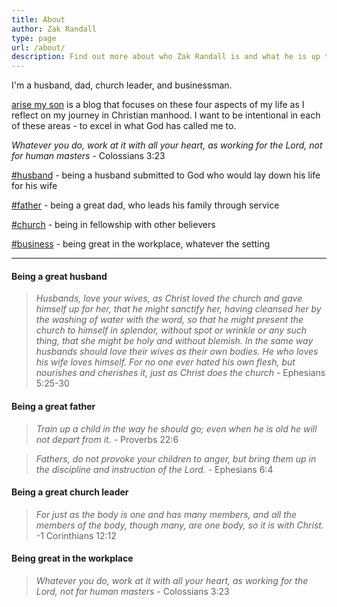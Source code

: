 ```yaml
---
title: About
author: Zak Randall
type: page
url: /about/
description: Find out more about who Zak Randall is and what he is up to
---
```


I'm a husband, dad, church leader, and businessman.

[arise my son](/) is a blog that focuses on these four aspects of my life as I reflect on my journey in Christian manhood. I want to be intentional in each of these areas - to excel in what God has called me to.

_Whatever you do, work at it with all your heart, as working for the Lord, not for human masters_ - Colossians 3:23

[#husband](/husband) - being a husband submitted to God who would lay down his life for his wife

[#father](/father) - being a great dad, who leads his family through service

[#church](/church-leader) - being in fellowship with other believers

[#business](/business) - being great in the workplace, whatever the setting

---

#### Being a great husband
>_Husbands, love your wives, as Christ loved the church and gave himself up for her, that he might sanctify her, having cleansed her by the washing of water with the word, so that he might present the church to himself in splendor, without spot or wrinkle or any such thing, that she might be holy and without blemish. In the same way husbands should love their wives as their own bodies. He who loves his wife loves himself. For no one ever hated his own flesh, but nourishes and cherishes it, just as Christ does the church_ - Ephesians 5:25-30

#### Being a great father
>_Train up a child in the way he should go; even when he is old he will not depart from it._ - Proverbs 22:6

>_Fathers, do not provoke your children to anger, but bring them up in the discipline and instruction of the Lord._ - Ephesians 6:4

#### Being a great church leader
>_For just as the body is one and has many members, and all the members of the body, though many, are one body, so it is with Christ._ -1 Corinthians 12:12

#### Being great in the workplace
>_Whatever you do, work at it with all your heart, as working for the Lord, not for human masters_ - Colossians 3:23